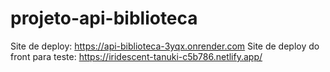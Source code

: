 # projeto-api-biblioteca

Site de deploy: https://api-biblioteca-3yqx.onrender.com
Site de deploy do front para teste: https://iridescent-tanuki-c5b786.netlify.app/
